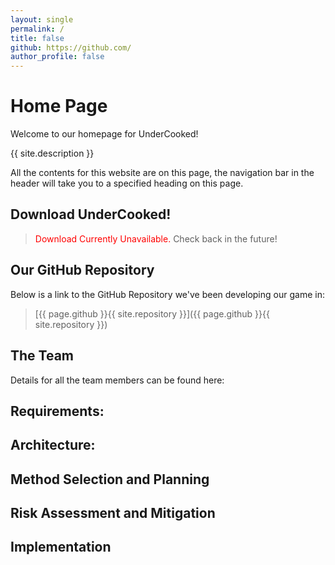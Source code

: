 ```yaml
---
layout: single
permalink: /
title: false
github: https://github.com/
author_profile: false
---
```

# Home Page
Welcome to our homepage for UnderCooked!

{{ site.description }}

All the contents for this website are on this page, the navigation bar in the header will take you to a specified heading on this page.

## Download UnderCooked!
> <span style="color:red">Download Currently Unavailable.</span> Check back in the future!

## Our GitHub Repository
Below is a link to the GitHub Repository we've been developing our game in:

> [{{ page.github }}{{ site.repository }}]({{ page.github }}{{ site.repository }})

## The Team
Details for all the team members can be found here:


## Requirements:

## Architecture:

## Method Selection and Planning

## Risk Assessment and Mitigation

## Implementation